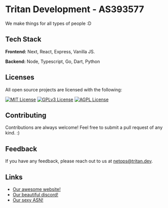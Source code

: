 
# Tritan Development - AS393577
We make things for all types of people :D 


## Tech Stack

**Frontend:** Next, React, Express, Vanilla JS.

**Backend:** Node, Typescript, Go, Dart, Python


## Licenses

All open source projects are licensed with the following:

[![MIT License](https://img.shields.io/badge/License-MIT-green.svg)](https://choosealicense.com/licenses/mit/)
[![GPLv3 License](https://img.shields.io/badge/License-GPL%20v3-yellow.svg)](https://opensource.org/licenses/)
[![AGPL License](https://img.shields.io/badge/license-AGPL-blue.svg)](http://www.gnu.org/licenses/agpl-3.0)


## Contributing

Contributions are always welcome! Feel  free to submit a pull request of any kind. :)


## Feedback

If you have any feedback, please reach out to us at netops@tritan.dev.


## Links

 - [Our awesome website!](https://tritan.dev)
- [Our beautiful discord!](https://discord.gg/http)
- [Our sexy ASN!](https://bgp.tools/as393577)





